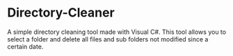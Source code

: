 # Directory-Cleaner
A simple directory cleaning tool made with Visual C#. This tool allows you to select a folder and delete all files and sub folders not modified since a certain date.
